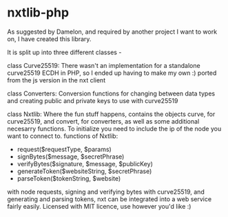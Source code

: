# nxtlib-php

As suggested by Damelon, and required by another project I want to work on, I have created this library.

It is split up into three different classes -

class Curve25519:
There wasn't an implementation for a standalone curve25519 ECDH in PHP, so I ended up having to make my own :) ported from the js version in the nxt client

class Converters:
Conversion functions for changing between data types and creating public and private keys to use with curve25519

class Nxtlib:
Where the fun stuff happens, contains the objects curve, for curve25519, and convert, for converters, as well as some additional necesarry functions.
To initialize you need to include the ip of the node you want to connect to.
functions of Nxtlib:
- request($requestType, $params) 
- signBytes($message, $secretPhrase)
- verifyBytes($signature, $message, $publicKey)
- generateToken($websiteString, $secretPhrase)
- parseToken($tokenString, $website)

with node requests, signing and verifying bytes with curve25519, and generating and parsing tokens, nxt can be integrated into a web service fairly easily. 
Licensed with MIT licence, use however you'd like :)